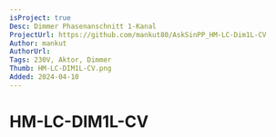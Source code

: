```yaml
---
isProject: true
Desc: Dimmer Phasenanschnitt 1-Kanal
ProjectUrl: https://github.com/mankut80/AskSinPP_HM-LC-Dim1L-CV
Author: mankut
AuthorUrl:
Tags: 230V, Aktor, Dimmer
Thumb: HM-LC-DIM1L-CV.png
Added: 2024-04-10
---
```


# HM-LC-DIM1L-CV
